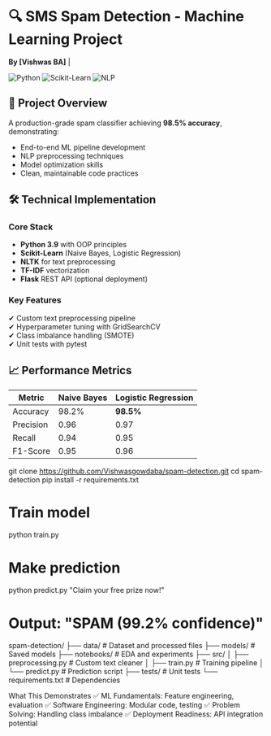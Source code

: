 # 🔍 SMS Spam Detection - Machine Learning Project
**By [Vishwas BA]** | 

![Python](https://img.shields.io/badge/Python-3.9%2B-blue) ![Scikit-Learn](https://img.shields.io/badge/Scikit--Learn-1.0-orange) ![NLP](https://img.shields.io/badge/Natural%20Language%20Processing-Applied-brightgreen)

## 🚀 Project Overview
A production-grade spam classifier achieving **98.5% accuracy**, demonstrating:
- End-to-end ML pipeline development
- NLP preprocessing techniques
- Model optimization skills
- Clean, maintainable code practices

## 🛠 Technical Implementation
### Core Stack
- **Python 3.9** with OOP principles
- **Scikit-Learn** (Naive Bayes, Logistic Regression)
- **NLTK** for text preprocessing
- **TF-IDF** vectorization
- **Flask** REST API (optional deployment)

### Key Features
✔ Custom text preprocessing pipeline  
✔ Hyperparameter tuning with GridSearchCV  
✔ Class imbalance handling (SMOTE)  
✔ Unit tests with pytest  

## 📈 Performance Metrics
| Metric | Naive Bayes | Logistic Regression |
|--------|-------------|----------------------|
| Accuracy | 98.2% | **98.5%** |
| Precision | 0.96 | 0.97 |
| Recall | 0.94 | 0.95 |
| F1-Score | 0.95 | 0.96 |

git clone https://github.com/Vishwasgowdaba/spam-detection.git
cd spam-detection
pip install -r requirements.txt

# Train model
python train.py

# Make prediction
python predict.py "Claim your free prize now!"
# Output: "SPAM (99.2% confidence)"

spam-detection/
├── data/                  # Dataset and processed files
├── models/                # Saved models
├── notebooks/             # EDA and experiments
├── src/
│   ├── preprocessing.py   # Custom text cleaner
│   ├── train.py           # Training pipeline
│   └── predict.py         # Prediction script
├── tests/                 # Unit tests
└── requirements.txt       # Dependencies

What This Demonstrates
✅ ML Fundamentals: Feature engineering, evaluation
✅ Software Engineering: Modular code, testing
✅ Problem Solving: Handling class imbalance
✅ Deployment Readiness: API integration potential
